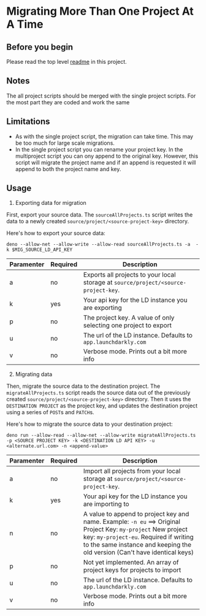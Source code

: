 # Migrating More Than One Project At A Time

## Before you begin

Please read the top level [readme](./README.md) in this project.

## Notes

The all project scripts should be merged with the single project scripts. For the most part they are coded and work the same

## Limitations

* As with the single project script, the migration can take time. This may be too much for large scale migrations.
* In the single project script you can rename your project key. In the multiproject script you can ony append to the original key. However, this script will migrate the project name and if an append is requested it will append to both the project name and key.

## Usage

1. Exporting data for migration

First, export your source data. The `sourceAllProjects.ts` script writes the data to a newly created
`source/project/<source-project-key>` directory.

Here's how to export your source data:

```
deno --allow-net --allow-write --allow-read sourceAllProjects.ts -a  -k $MIG_SOURCE_LD_API_KEY
```

| Paramenter | Required | Description |
|---|---|---|
| a | no | Exports all projects to your local storage at `source/project/<source-project-key`. |
| k | yes | Your api key for the LD instance you are exporting |
| p | no | The project key. A value of only selecting one project to export | 
| u | no | The url of the LD instance. Defaults to `app.launchdarkly.com` |
| v | no | Verbose mode. Prints out a bit more info | 


2. Migrating data

Then, migrate the source data to the destination project. The `migrateAllProjects.ts` script reads the source data out of the previously created `source/project/<source-project-key>` directory. Then it uses the
`DESTINATION PROJECT` as the project key, and updates the destination project using a series of `POST`s and `PATCH`s.

Here's how to migrate the source data to your destination project:

```
deno run --allow-read --allow-net --allow-write migrateAllProjects.ts -p <SOURCE PROJECT KEY> -k <DESTINATION LD API KEY> -u <alternate.url.com> -n <append-value>

```

| Paramenter | Required | Description |
|---|---|---|
| a | no | Import all projects from your local storage at `source/project/<source-project-key`. |
| k | yes | Your api key for the LD instance you are importing to |
| n | no | A value to append to project key and name. Example: `-n eu` ==> Original Project Key: `my-project` New project key: `my-project-eu`. Required if writing to the same instance and keeping the old version (Can't have identical keys) |
| p | no | Not yet implemented. An array of project keys for projects to import | 
| u | no | The url of the LD instance. Defaults to `app.launchdarkly.com` |
| v | no | Verbose mode. Prints out a bit more info | 